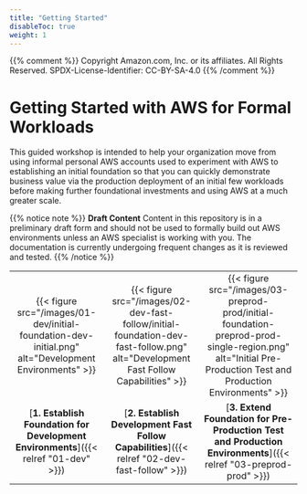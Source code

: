 ```yaml
---
title: "Getting Started"
disableToc: true
weight: 1
---
```

{{% comment %}}
Copyright Amazon.com, Inc. or its affiliates. All Rights Reserved.
SPDX-License-Identifier: CC-BY-SA-4.0
{{% /comment %}}

# Getting Started with AWS for Formal Workloads

This guided workshop is intended to help your organization move from using informal personal AWS accounts used to experiment with AWS to establishing an initial foundation so that you can quickly demonstrate business value via the production deployment of an initial few workloads before making further foundational investments and using AWS at a much greater scale.

{{% notice note %}}
**Draft Content** Content in this repository is in a preliminary draft form and should not be used to formally build out AWS environments unless an AWS specialist is working with you. The documentation is currently undergoing frequent changes as it is reviewed and tested.
{{% /notice %}}

|   |   |   |
|:-:|:-:|:-:|
|{{< figure src="/images/01-dev/initial-foundation-dev-initial.png" alt="Development Environments" >}}|{{< figure src="/images/02-dev-fast-follow/initial-foundation-dev-fast-follow.png" alt="Development Fast Follow Capabilities" >}}|{{< figure src="/images/03-preprod-prod/initial-foundation-preprod-prod-single-region.png" alt="Initial Pre-Production Test and Production Environments" >}}|
|[**1. Establish Foundation for Development Environments**]({{< relref "01-dev" >}})|[**2. Establish Development Fast Follow Capabilities**]({{< relref "02-dev-fast-follow" >}})|[**3. Extend Foundation for Pre-Production Test and Production Environments**]({{< relref "03-preprod-prod" >}})|
